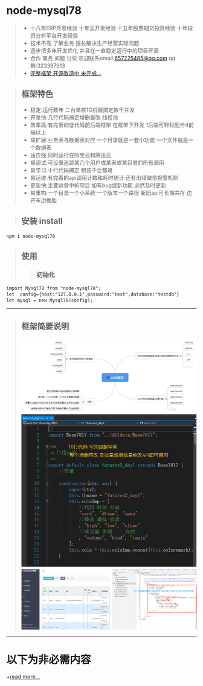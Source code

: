 # node-mysql78  

>+ 十八年ERP开发经验 十年云开发经验 十五年股票期货投资经验 十年投资分析平台开发经验
>+ 技术不高 了解业务 擅长解决生产经营实际问题
>+ 逐步把多年开发优化 并且在一直稳定运行中的项目开源
>+ 合作 商务 问题 讨论 欢迎联系email:657225485@qq.com qq群:323397913
>+ [完整框架 开源改造中 未完成...](https://github.com/www778878net/NODE78)



>## 框架特色
>+ 稳定:运行数年 二台单核1G机器搞定数千并发 
>+ 开发快:几行代码搞定增删查改 线程池
>+ 效率高:有完善的低代码前后端框架 在框架下开发 1后端可轻松配合4前端以上
>+ 易扩展:业务表与数据表对应 一个目录就是一套小功能 一个文件就是一个数据表
>+ 适应强:同时运行在阿里云和腾迅云 
>+ 易调试:可设置追踪某几个用户或某表或某目录的所有调用
>+ 易学习:十行代码搞定 想装不会都难
>+ 易运维:有完善的api调用计数和耗时统计 还有出错微信报警机制
>+ 更新快:主要运营中的项目 如有bug或新功能 必然及时更新
>+ 易重构:一个目录一个小系统 一个版本一个路径 新旧api可长期共存 边开车边换胎

>## 安装 install
```
npm i node-mysql78
```

>## 使用
>>### 初始化
```
import Mysql78 from "node-mysql78";
let  config={host:"127.0.0.1",password:"test",database:"testdb"}
let mysql = new Mysql78(config);
```

***
>## 框架简要说明
>![后端服务](https://github.com/www778878net/node-date78/blob/main/assets/pic/services.jpeg)
>![后端代码示例](https://github.com/www778878net/node-date78/blob/main/assets/pic/nodejs.png)
>![前端代码示例](https://github.com/www778878net/node-date78/blob/main/assets/pic/js.png)



***
# 以下为非必需内容
+[read more...](https://github.com/www778878net/node-mysql78/READMORE.md)